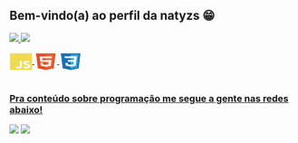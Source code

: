 ## Bem-vindo(a) ao perfil da natyzs 😁

 <div>
   <a href="https://github.com/natyzs">
   <img height="180em" src="https://github-readme-stats.vercel.app/api?username=natyzs&show_icons=true&theme=transparent &include_all_commits=true&count_private=true"/>
   <img height="180em" src="https://github-readme-stats.vercel.app/api/top-langs/?username=natyzs&layout=compact&langs_count=6&theme=tokyonight"/>
</div>
    
<div style="display: inline_block"><br>
  <img align="center" alt="Js" height="30" width="40" src="https://raw.githubusercontent.com/devicons/devicon/master/icons/javascript/javascript-plain.svg ">
  <img align="center" alt="HTML" height="30" width="40" src="https://raw.githubusercontent.com/devicons/devicon/master/icons/html5/html5-original.svg ">
  <img align="center" alt="CSS" height="30" width="40" src="https://raw.githubusercontent.com/devicons/devicon/master/icons/css3/css3-original.svg ">
</div>
 
<br>
 
### Pra conteúdo sobre programação me segue a gente nas redes abaixo!
 
<div>
  <a href="https://instagram.com/natyzss" target="_blank"><img src="https://img.shields.io/badge/-Instagram-%23E4405F?style=for-the- badge&logo=instagram&logoColor=white" target="_blank"></a>
  <a href="[https://www.linkedin.com/in/](https://www.linkedin.com/in/nat%C3%A1lia-vit%C3%B3ria-49005328b/)" target="_blank"><img src="https://img.shields.io/badge/-LinkedIn-%230077B5?style= for-the-badge&logo=linkedin&logoColor=white" target="_blank"></a>
</div>
